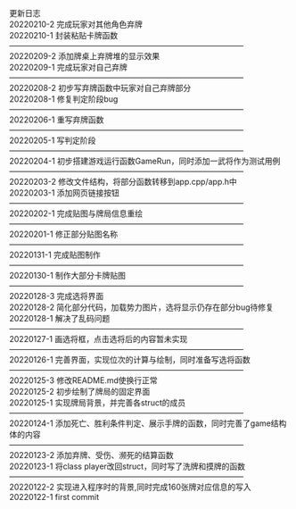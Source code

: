 更新日志  
20220210-2 完成玩家对其他角色弃牌  
20220210-1 封装粘贴卡牌函数  
——————————————————————————————  
20220209-2 添加牌桌上弃牌堆的显示效果  
20220209-1 完成玩家对自己弃牌  
——————————————————————————————  
20220208-2 初步写弃牌函数中玩家对自己弃牌部分    
20220208-1 修复判定阶段bug  
——————————————————————————————  
20220206-1 重写弃牌函数  
——————————————————————————————  
20220205-1 写判定阶段  
——————————————————————————————  
20220204-1 初步搭建游戏运行函数GameRun，同时添加一武将作为测试用例  
——————————————————————————————  
20220203-2 修改文件结构，将部分函数转移到app.cpp/app.h中  
20220203-1 添加网页链接按钮  
——————————————————————————————  
20220202-1 完成贴图与牌局信息重绘  
——————————————————————————————  
20220201-1 修正部分贴图名称  
——————————————————————————————  
20220131-1 完成贴图制作  
——————————————————————————————  
20220130-1 制作大部分卡牌贴图  
——————————————————————————————  
20220128-3 完成选将界面  
20220128-2 简化部分代码，加载势力图片，选将显示仍存在部分bug待修复  
20220128-1 解决了乱码问题  
——————————————————————————————  
20220127-1 画选将框，点击选将后的内容暂未实现
——————————————————————————————  
20220126-1 完善界面，实现位次的计算与绘制，同时准备写选将函数  
——————————————————————————————  
20220125-3 修改README.md使换行正常  
20220125-2 初步绘制了牌局的固定界面  
20220125-1 实现牌局背景，并完善各struct的成员  
——————————————————————————————  
20220124-1 添加死亡、胜利条件判定、展示手牌的函数，同时完善了game结构体的内容  
——————————————————————————————  
20220123-2 添加弃牌、受伤、濒死的结算函数  
20220123-1 将class player改回struct，同时写了洗牌和摸牌的函数  
——————————————————————————————  
20220122-2 实现进入程序时的背景,同时完成160张牌对应信息的写入  
20220122-1  first commit  
